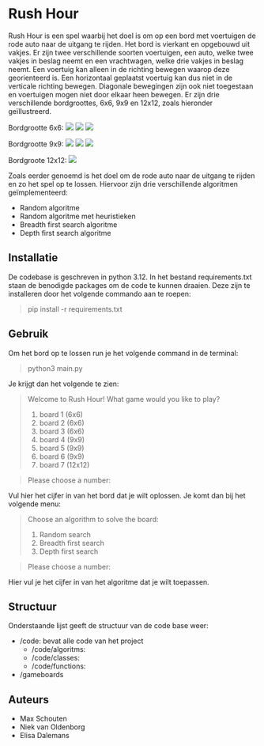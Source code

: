 # Rush Hour

Rush Hour is een spel waarbij het doel is om op een bord met voertuigen de rode auto naar de uitgang te rijden. Het bord is vierkant en opgebouwd uit vakjes. Er zijn twee verschillende soorten voertuigen, een auto, welke twee vakjes in beslag neemt en een vrachtwagen, welke drie vakjes in beslag neemt. Een voertuig kan alleen in de richting bewegen waarop deze georienteerd is. Een horizontaal geplaatst voertuig kan dus niet in de verticale richting bewegen. Diagonale bewegingen zijn ook niet toegestaan en voertuigen mogen niet door elkaar heen bewegen. Er zijn drie verschillende bordgroottes, 6x6, 9x9 en 12x12, zoals hieronder geïllustreerd. 

Bordgrootte 6x6: 
<img src="code/visuals/board_pictures/Rushhour6x6_1">
<img src="code/visuals/board_pictures/Rushhour6x6_2">
<img src="code/visuals/board_pictures/Rushhour6x6_3">

Bordgrootte 9x9: 
<img src="code/visuals/board_pictures/Rushhour9x9_1">
<img src="code/visuals/board_pictures/Rushhour9x9_2">
<img src="code/visuals/board_pictures/Rushhour9x9_3">

Bordgroote 12x12:
<img src="code/visuals/board_pictures/Rushhour12x12_1">

Zoals eerder genoemd is het doel om de rode auto naar de uitgang te rijden en zo het spel op te lossen. Hiervoor zijn drie verschillende algoritmen geïmplementeerd: 
- Random algoritme
- Random algoritme met heuristieken
- Breadth first search algoritme
- Depth first search algoritme

## Installatie

De codebase is geschreven in python 3.12. In het bestand requirements.txt staan de benodigde packages om de code te kunnen draaien. Deze zijn te installeren door het volgende commando aan te roepen: 

> pip install -r requirements.txt

## Gebruik

Om het bord op te lossen run je het volgende command in de terminal:

> python3 main.py

Je krijgt dan het volgende te zien: 

> Welcome to Rush Hour!
> What game would you like to play?
> 1. board 1 (6x6)
> 2. board 2 (6x6)
> 3. board 3 (6x6)
> 4. board 4 (9x9)
> 5. board 5 (9x9)
> 6. board 6 (9x9)
> 7. board 7 (12x12)

> Please choose a number:

Vul hier het cijfer in van het bord dat je wilt oplossen. Je komt dan bij het volgende menu:

> Choose an algorithm to solve the board:
> 1. Random search
> 2. Breadth first search
> 3. Depth first search

>Please choose a number:

Hier vul je het cijfer in van het algoritme dat je wilt toepassen. 

## Structuur

Onderstaande lijst geeft de structuur van de code base weer:
- /code: bevat alle code van het project
    - /code/algoritms: 
    - /code/classes: 
    - /code/functions:
- /gameboards


## Auteurs

- Max Schouten
- Niek van Oldenborg
- Elisa Dalemans
